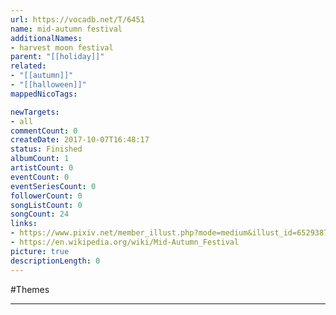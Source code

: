```yaml
---
url: https://vocadb.net/T/6451
name: mid-autumn festival
additionalNames: 
- harvest moon festival
parent: "[[holiday]]"
related:
- "[[autumn]]"
- "[[halloween]]"
mappedNicoTags:

newTargets:
- all
commentCount: 0
createDate: 2017-10-07T16:48:17
status: Finished
albumCount: 1
artistCount: 0
eventCount: 0
eventSeriesCount: 0
followerCount: 0
songListCount: 0
songCount: 24
links: 
- https://www.pixiv.net/member_illust.php?mode=medium&illust_id=65293876
- https://en.wikipedia.org/wiki/Mid-Autumn_Festival
picture: true
descriptionLength: 0
---
```


#Themes



---

